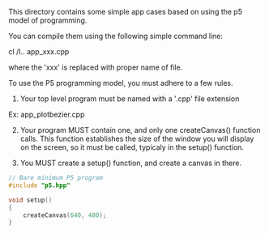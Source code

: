 This directory contains some simple app cases based on using 
the p5 model of programming.

You can compile them using the following simple command line:

cl /I.. app_xxx.cpp

where the 'xxx' is replaced with proper name of file.

To use the P5 programming model, you must adhere to a few rules.

1) Your top level program must be named with a '.cpp' file extension

Ex: app_plotbezier.cpp

2) Your program MUST contain one, and only one createCanvas() function calls.
This function establishes the size of the window you will display on the screen, so it must be called, typicaly in the setup() function.

3) You MUST create a setup() function, and create a canvas in there.

```C
// Bare minimum P5 program
#include "p5.hpp"

void setup()
{
    createCanvas(640, 480);
}
```